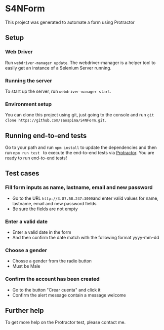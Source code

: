 # S4NForm

This project was generated to automate a form using Protractor

## Setup

### Web Driver

Run `webdriver-manager update`. The webdriver-manager is a helper tool to easily get an instance of a Selenium Server running.

### Running the server

To start up the server, run `webdriver-manager start`.

### Environment setup

You can clone this project using git, just going to the console and run `git clone https://github.com/saospina/S4NForm.git`. 

## Running end-to-end tests

Go to your path and run `npm install` to update the dependencies and then run  `npm run test ` to execute the end-to-end tests via [Protractor](http://www.protractortest.org/). You are ready to run end-to-end tests!

## Test cases
### Fill form inputs as name, lastname, email and new password
* Go to the URL `http://3.87.50.247:3000`and enter valid values for name, lastname, email and new password fields
* Be sure the fields are not empty
### Enter a valid date
* Enter a valid date in the form
* And then confirm the date match with the following format yyyy-mm-dd
### Choose a gender 
* Chosse a gender from the radio button
* Must be Male
### Confirm the account has been created
* Go to the button "Crear cuenta" and click it
* Confirm the alert message contain a message welcome


## Further help

To get more help on the Protractor test, please contact me.

